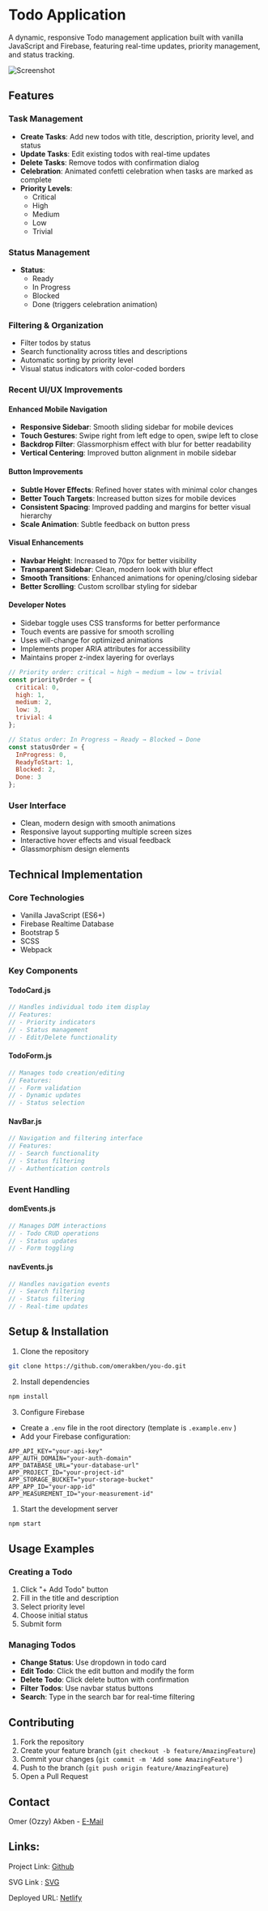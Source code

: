 # Todo Application

A dynamic, responsive Todo management application built with vanilla JavaScript and Firebase, featuring real-time updates, priority management, and status tracking.

![Screenshot](public/images/screenshots/main.png)

## Features

### Task Management
- **Create Tasks**: Add new todos with title, description, priority level, and status
- **Update Tasks**: Edit existing todos with real-time updates
- **Delete Tasks**: Remove todos with confirmation dialog
- **Celebration**: Animated confetti celebration when tasks are marked as complete
- **Priority Levels**: 
  - Critical
  - High
  - Medium
  - Low
  - Trivial

### Status Management
- **Status**: 
  - Ready 
  - In Progress
  - Blocked
  - Done (triggers celebration animation)

### Filtering & Organization
- Filter todos by status
- Search functionality across titles and descriptions
- Automatic sorting by priority level
- Visual status indicators with color-coded borders

### Recent UI/UX Improvements

#### Enhanced Mobile Navigation
- **Responsive Sidebar**: Smooth sliding sidebar for mobile devices
- **Touch Gestures**: Swipe right from left edge to open, swipe left to close
- **Backdrop Filter**: Glassmorphism effect with blur for better readability
- **Vertical Centering**: Improved button alignment in mobile sidebar

#### Button Improvements
- **Subtle Hover Effects**: Refined hover states with minimal color changes
- **Better Touch Targets**: Increased button sizes for mobile devices
- **Consistent Spacing**: Improved padding and margins for better visual hierarchy
- **Scale Animation**: Subtle feedback on button press

#### Visual Enhancements
- **Navbar Height**: Increased to 70px for better visibility
- **Transparent Sidebar**: Clean, modern look with blur effect
- **Smooth Transitions**: Enhanced animations for opening/closing sidebar
- **Better Scrolling**: Custom scrollbar styling for sidebar

#### Developer Notes
- Sidebar toggle uses CSS transforms for better performance
- Touch events are passive for smooth scrolling
- Uses will-change for optimized animations
- Implements proper ARIA attributes for accessibility
- Maintains proper z-index layering for overlays

```javascript
// Priority order: critical → high → medium → low → trivial
const priorityOrder = {
  critical: 0,
  high: 1,
  medium: 2,
  low: 3,
  trivial: 4
};

// Status order: In Progress → Ready → Blocked → Done
const statusOrder = {
  InProgress: 0,
  ReadyToStart: 1,
  Blocked: 2,
  Done: 3
};
```

### User Interface
- Clean, modern design with smooth animations
- Responsive layout supporting multiple screen sizes
- Interactive hover effects and visual feedback
- Glassmorphism design elements

## Technical Implementation

### Core Technologies
- Vanilla JavaScript (ES6+)
- Firebase Realtime Database
- Bootstrap 5
- SCSS
- Webpack

### Key Components

#### TodoCard.js
```javascript
// Handles individual todo item display
// Features:
// - Priority indicators
// - Status management
// - Edit/Delete functionality
```

#### TodoForm.js
```javascript
// Manages todo creation/editing
// Features:
// - Form validation
// - Dynamic updates
// - Status selection
```

#### NavBar.js
```javascript
// Navigation and filtering interface
// Features:
// - Search functionality
// - Status filtering
// - Authentication controls
```

### Event Handling

#### domEvents.js
```javascript
// Manages DOM interactions
// - Todo CRUD operations
// - Status updates
// - Form toggling
```

#### navEvents.js
```javascript
// Handles navigation events
// - Search filtering
// - Status filtering
// - Real-time updates
```

## Setup & Installation

1. Clone the repository
```bash
git clone https://github.com/omerakben/you-do.git
```

2. Install dependencies
```bash
npm install
```

3. Configure Firebase
- Create a `.env` file in the root directory (template is `.example.env` )
- Add your Firebase configuration:
```env
APP_API_KEY="your-api-key"
APP_AUTH_DOMAIN="your-auth-domain"
APP_DATABASE_URL="your-database-url"
APP_PROJECT_ID="your-project-id"
APP_STORAGE_BUCKET="your-storage-bucket"
APP_APP_ID="your-app-id"
APP_MEASUREMENT_ID="your-measurement-id"
```

1. Start the development server
```bash
npm start
```

## Usage Examples

### Creating a Todo
1. Click "+ Add Todo" button
2. Fill in the title and description
3. Select priority level
4. Choose initial status
5. Submit form

### Managing Todos
- **Change Status**: Use dropdown in todo card
- **Edit Todo**: Click the edit button and modify the form
- **Delete Todo**: Click delete button with confirmation
- **Filter Todos**: Use navbar status buttons
- **Search**: Type in the search bar for real-time filtering

## Contributing

1. Fork the repository
2. Create your feature branch (`git checkout -b feature/AmazingFeature`)
3. Commit your changes (`git commit -m 'Add some AmazingFeature'`)
4. Push to the branch (`git push origin feature/AmazingFeature`)
5. Open a Pull Request

## Contact

Omer (Ozzy) Akben - [E-Mail](mailto:akbenof@gmail.com)

## Links:

Project Link: [Github](https://github.com/omerakben/you-do)

SVG Link : [SVG](https://www.svgrepo.com/collection/wolf-kit-rounded-line-icons/)

Deployed URL: [Netlify](https://todo-e29.netlify.app/)
